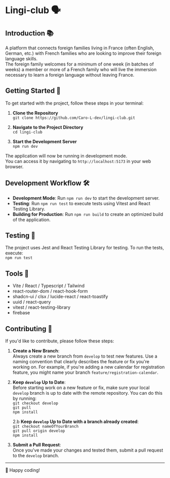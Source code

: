 # Lingi-club 🗣️

## Introduction 📚

A platform that connects foreign families living in France (often English, German, etc.) with French families who are looking to improve their foreign language skills.
<br/>
The foreign family welcomes for a minimum of one week (in batches of weeks) a member or more of a French family who will live the immersion necessary to learn a foreign language without leaving France.

## Getting Started 🚀

To get started with the project, follow these steps in your terminal:

1. **Clone the Repository**  
   `git clone https://github.com/Caro-L-dev/lingi-club.git`

2. **Navigate to the Project Directory**  
   `cd lingi-club`

3. **Start the Development Server**  
   `npm run dev`

The application will now be running in development mode.
<br/>
You can access it by navigating to `http://localhost:5173` in your web browser.

## Development Workflow 🛠️

- **Development Mode**: Run `npm run dev` to start the development server.
- **Testing**: Run `npm run test` to execute tests using Vitest and React Testing Library.
- **Building for Production**: Run `npm run build` to create an optimized build of the application.

## Testing 🧪

The project uses Jest and React Testing Library for testing. To run the tests, execute:  
`npm run test`

## Tools 🧰

- Vite / React / Typescript / Tailwind
  <br/>
- react-router-dom / react-hook-form
  <br/>
- shadcn-ui / clsx / lucide-react / react-toastify
  <br/>
- uuid / react-query
  <br/>
- vitest / react-testing-library
- firebase

## Contributing 🤝

If you'd like to contribute, please follow these steps:

1. **Create a New Branch**:  
   Always create a new branch from `develop` to test new features. Use a naming convention that clearly describes the feature or fix you're working on. For example, if you're adding a new calendar for registration feature, you might name your branch `feature/registration-calendar`.

2. **Keep `develop` Up to Date**:  
   Before starting work on a new feature or fix, make sure your local `develop` branch is up to date with the remote repository. You can do this by running:  
   `git checkout develop`  
   `git pull`  
   `npm install`

   2.b **Keep `develop` Up to Date with a branch already created**:  
   `git checkout nameOfYourBranch`  
   `git pull origin develop`  
   `npm install`

3. **Submit a Pull Request**:  
   Once you've made your changes and tested them, submit a pull request to the `develop` branch.

---

🚀 Happy coding!
